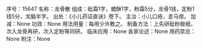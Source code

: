 序号：15647
名称：龙骨散
组成：砒霜1字，蟾酥1字，粉霜5分，龙骨1钱，定粉1钱5分，龙脑半字。
出处：《小儿药证直诀》卷下。
主治：小儿口疮，走马疳。
加减：None
功效：None
用法用量：每用少许敷之。
制备方法：上先研砒粉极细，次入龙骨再研，次入定粉等同研。
临床应用：None
各家论述：None
用药禁忌：None
附注：None
